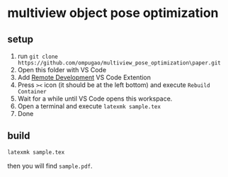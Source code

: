 # multiview object pose optimization

## setup

1. run `git clone https://github.com/ompugao/multiview_pose_optimization\paper.git`
2. Open this folder with VS Code
3. Add [Remote Development](https://marketplace.visualstudio.com/items?itemName=ms-vscode-remote.vscode-remote-extensionpack) VS Code Extention
4. Press `><` icon (it should be at the left bottom) and execute `Rebuild Container`
5. Wait for a while until VS Code opens this workspace.
6. Open a terminal and execute `latexmk sample.tex`
7. Done

## build

```bash
latexmk sample.tex
```
then you will find `sample.pdf`.
